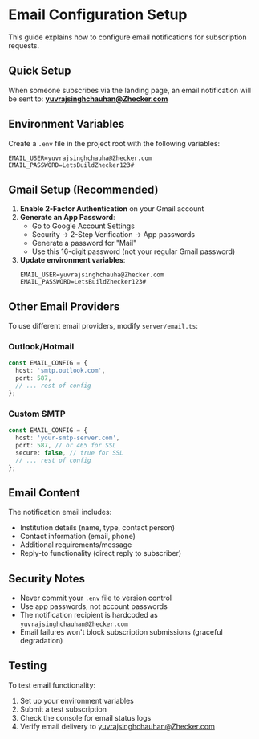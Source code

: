 # Email Configuration Setup

This guide explains how to configure email notifications for subscription requests.

## Quick Setup

When someone subscribes via the landing page, an email notification will be sent to: **yuvrajsinghchauhan@Zhecker.com**

## Environment Variables

Create a `.env` file in the project root with the following variables:

```env
EMAIL_USER=yuvrajsinghchauha@Zhecker.com
EMAIL_PASSWORD=LetsBuildZhecker123#
```

## Gmail Setup (Recommended)

1. **Enable 2-Factor Authentication** on your Gmail account
2. **Generate an App Password**:
   - Go to Google Account Settings
   - Security → 2-Step Verification → App passwords
   - Generate a password for "Mail"
   - Use this 16-digit password (not your regular Gmail password)
3. **Update environment variables**:
   ```env
   EMAIL_USER=yuvrajsinghchauha@Zhecker.com
   EMAIL_PASSWORD=LetsBuildZhecker123#
   ```

## Other Email Providers

To use different email providers, modify `server/email.ts`:

### Outlook/Hotmail
```typescript
const EMAIL_CONFIG = {
  host: 'smtp.outlook.com',
  port: 587,
  // ... rest of config
};
```

### Custom SMTP
```typescript
const EMAIL_CONFIG = {
  host: 'your-smtp-server.com',
  port: 587, // or 465 for SSL
  secure: false, // true for SSL
  // ... rest of config
};
```

## Email Content

The notification email includes:
- Institution details (name, type, contact person)
- Contact information (email, phone)
- Additional requirements/message
- Reply-to functionality (direct reply to subscriber)

## Security Notes

- Never commit your `.env` file to version control
- Use app passwords, not account passwords
- The notification recipient is hardcoded as `yuvrajsinghchauhan@Zhecker.com`
- Email failures won't block subscription submissions (graceful degradation)

## Testing

To test email functionality:
1. Set up your environment variables
2. Submit a test subscription
3. Check the console for email status logs
4. Verify email delivery to yuvrajsinghchauhan@Zhecker.com